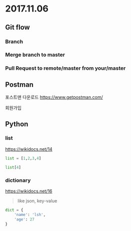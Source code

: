 # 2017.11.06

## Git flow

### Branch

### Merge branch to master

### Pull Request to remote/master from your/master

## Postman
포스트맨 다운로드
https://www.getpostman.com/

회원가입

## Python
### list
https://wikidocs.net/14

```python
list = [1,2,3,4]

list[4]
```

### dictionary
https://wikidocs.net/16
> like json, key-value

```python
dict = {
    'name': 'lsh',
    'age': 27
}
```